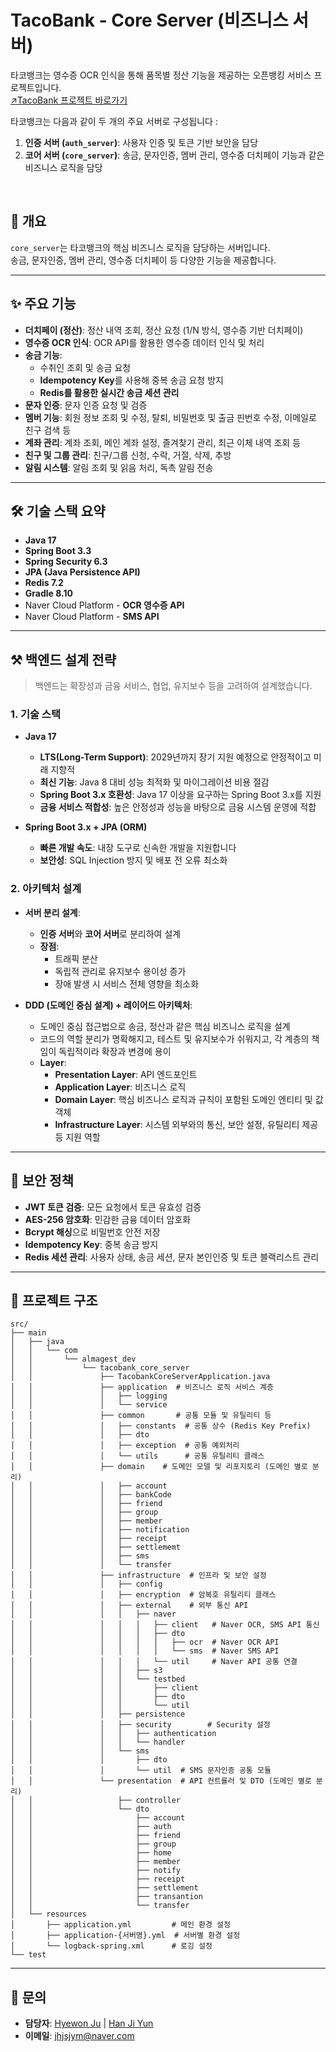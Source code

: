 # TacoBank - Core Server (비즈니스 서버)  
타코뱅크는 영수증 OCR 인식을 통해 품목별 정산 기능을 제공하는 오픈뱅킹 서비스 프로젝트입니다.<br>
[↗️TacoBank 프로젝트 바로가기 ](https://github.com/TacoBankOrg/TacoBank)

타코뱅크는 다음과 같이 두 개의 주요 서버로 구성됩니다 :
1. **인증 서버 (`auth_server`)**: 사용자 인증 및 토큰 기반 보안을 담당
2. **코어 서버 (`core_server`)**: 송금, 문자인증, 멤버 관리, 영수증 더치페이 기능과 같은 비즈니스 로직을 담당
<br>

## **📌 개요**  
`core_server`는 타코뱅크의 핵심 비즈니스 로직을 담당하는 서버입니다.  
송금, 문자인증, 멤버 관리, 영수증 더치페이 등 다양한 기능을 제공합니다.

---

## **✨ 주요 기능**  
- **더치페이 (정산)**: 정산 내역 조회, 정산 요청 (1/N 방식, 영수증 기반 더치페이)  
- **영수증 OCR 인식**: OCR API를 활용한 영수증 데이터 인식 및 처리
- **송금 기능**:
  - 수취인 조회 및 송금 요청  
  - **Idempotency Key**를 사용해 중복 송금 요청 방지  
  - **Redis를 활용한 실시간 송금 세션 관리**
- **문자 인증**: 문자 인증 요청 및 검증  
- **멤버 기능**: 회원 정보 조회 및 수정, 탈퇴, 비밀번호 및 출금 핀번호 수정, 이메일로 친구 검색 등
- **계좌 관리**: 계좌 조회, 메인 계좌 설정, 즐겨찾기 관리, 최근 이체 내역 조회 등
- **친구 및 그룹 관리**: 친구/그룹 신청, 수락, 거절, 삭제, 추방  
- **알림 시스템**: 알림 조회 및 읽음 처리, 독촉 알림 전송  

---

## **🛠️ 기술 스택 요약**  
- **Java 17**  
- **Spring Boot 3.3**  
- **Spring Security 6.3**  
- **JPA (Java Persistence API)**  
- **Redis 7.2**  
- **Gradle 8.10**
- Naver Cloud Platform - **OCR 영수증 API**
- Naver Cloud Platform - **SMS API**

---

## **⚒️ 백엔드 설계 전략**
> 백엔드는 확장성과 금융 서비스, 협업, 유지보수 등을 고려하여 설계했습니다.

### **1. 기술 스택**
- **Java 17**
   - **LTS(Long-Term Support)**: 2029년까지 장기 지원 예정으로 안정적이고 미래 지향적
   - **최신 기능**: Java 8 대비 성능 최적화 및 마이그레이션 비용 절감
   - **Spring Boot 3.x 호환성**: Java 17 이상을 요구하는 Spring Boot 3.x를 지원
   - **금융 서비스 적합성**: 높은 안정성과 성능을 바탕으로 금융 시스템 운영에 적합

- **Spring Boot 3.x + JPA (ORM)**
   - **빠른 개발 속도**: 내장 도구로 신속한 개발을 지원합니다
   - **보안성**: SQL Injection 방지 및 배포 전 오류 최소화

### **2. 아키텍처 설계**
- **서버 분리 설계**:
  - **인증 서버**와 **코어 서버**로 분리하여 설계
  - **장점**:
    - 트래픽 분산
    - 독립적 관리로 유지보수 용이성 증가
    - 장애 발생 시 서비스 전체 영향을 최소화

- **DDD (도메인 중심 설계) + 레이어드 아키텍처**:
  - 도메인 중심 접근법으로 송금, 정산과 같은 핵심 비즈니스 로직을 설계
  - 코드의 역할 분리가 명확해지고, 테스트 및 유지보수가 쉬워지고, 각 계층의 책임이 독립적이라 확장과 변경에 용이
  - **Layer**:
    - **Presentation Layer**: API 엔드포인트
    - **Application Layer**: 비즈니스 로직 
    - **Domain Layer**: 핵심 비즈니스 로직과 규칙이 포함된 도메인 엔티티 및 값 객체
    - **Infrastructure Layer**: 시스템 외부와의 통신, 보안 설정, 유틸리티 제공 등 지원 역할

---

## **🔐 보안 정책**  
- **JWT 토큰 검증**: 모든 요청에서 토큰 유효성 검증  
- **AES-256 암호화**: 민감한 금융 데이터 암호화
- **Bcrypt 해싱**으로 비밀번호 안전 저장
- **Idempotency Key**: 중복 송금 방지  
- **Redis 세션 관리**: 사용자 상태, 송금 세션, 문자 본인인증 및 토큰 블랙리스트 관리  

---

## **📂 프로젝트 구조**  
```plaintext
src/
├── main
│   ├── java
│   │   └── com
│   │       └── almagest_dev
│   │           └── tacobank_core_server
│   │               ├── TacobankCoreServerApplication.java
│   │               ├── application  # 비즈니스 로직 서비스 계층
│   │               │   ├── logging
│   │               │   └── service
│   │               ├── common       # 공통 모듈 및 유틸리티 등
│   │               │   ├── constants  # 공통 상수 (Redis Key Prefix)
│   │               │   ├── dto
│   │               │   ├── exception  # 공통 예외처리
│   │               │   └── utils      # 공통 유틸리티 클래스
│   │               ├── domain    # 도메인 모델 및 리포지토리 (도메인 별로 분리)
│   │               │   ├── account
│   │               │   ├── bankCode
│   │               │   ├── friend
│   │               │   ├── group
│   │               │   ├── member
│   │               │   ├── notification
│   │               │   ├── receipt
│   │               │   ├── settlememt
│   │               │   ├── sms
│   │               │   └── transfer
│   │               ├── infrastructure  # 인프라 및 보안 설정
│   │               │   ├── config      
│   │               │   ├── encryption  # 암복호 유틸리티 클래스
│   │               │   ├── external    # 외부 통신 API
│   │               │   │   ├── naver
│   │               │   │   │   ├── client   # Naver OCR, SMS API 통신
│   │               │   │   │   ├── dto
│   │               │   │   │   │   ├── ocr  # Naver OCR API
│   │               │   │   │   │   └── sms  # Naver SMS API
│   │               │   │   │   └── util     # Naver API 공통 연결
│   │               │   │   ├── s3
│   │               │   │   └── testbed
│   │               │   │       ├── client
│   │               │   │       ├── dto
│   │               │   │       └── util
│   │               │   ├── persistence
│   │               │   ├── security        # Security 설정
│   │               │   │   ├── authentication
│   │               │   │   └── handler
│   │               │   └── sms
│   │               │       ├── dto   
│   │               │       └── util  # SMS 문자인증 공통 모듈
│   │               └── presentation  # API 컨트롤러 및 DTO (도메인 별로 분리)
│   │                   ├── controller
│   │                   └── dto
│   │                       ├── account
│   │                       ├── auth
│   │                       ├── friend
│   │                       ├── group
│   │                       ├── home
│   │                       ├── member
│   │                       ├── notify
│   │                       ├── receipt
│   │                       ├── settlement
│   │                       ├── transantion
│   │                       └── transfer
│   └── resources
│       ├── application.yml         # 메인 환경 설정
│       ├── application-{서버명}.yml  # 서버별 환경 설정
│       └── logback-spring.xml      # 로깅 설정
└── test
```

---

## **💬 문의**  
- **담당자**: [Hyewon Ju](https://github.com/hywnj)  |  [Han Ji Yun](https://github.com/Koreanpaper)
- **이메일**: jhjsjym@naver.com

